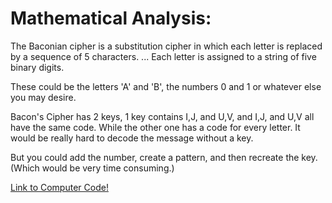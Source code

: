 # Mathematical Analysis:
The Baconian cipher is a substitution cipher in which each letter is replaced by a sequence of 5 characters. ... Each letter is assigned to a string of five binary digits. 

These could be the letters 'A' and 'B', the numbers 0 and 1 or whatever else you may desire.


Bacon's Cipher has 2 keys, 1 key contains I,J, and U,V, and I,J, and U,V all have the same code. While the other one has a code for every letter. 
It would be really hard to decode the message without a key.


But you could add the number, create a pattern, and then recreate the key. (Which would be very time consuming.)


[Link to Computer Code!](https://github.com/EPHS-CyberSecurity-2020-Hour1/CipherProject/blob/Bacon's-Cipher/bacon_computercode.md)

